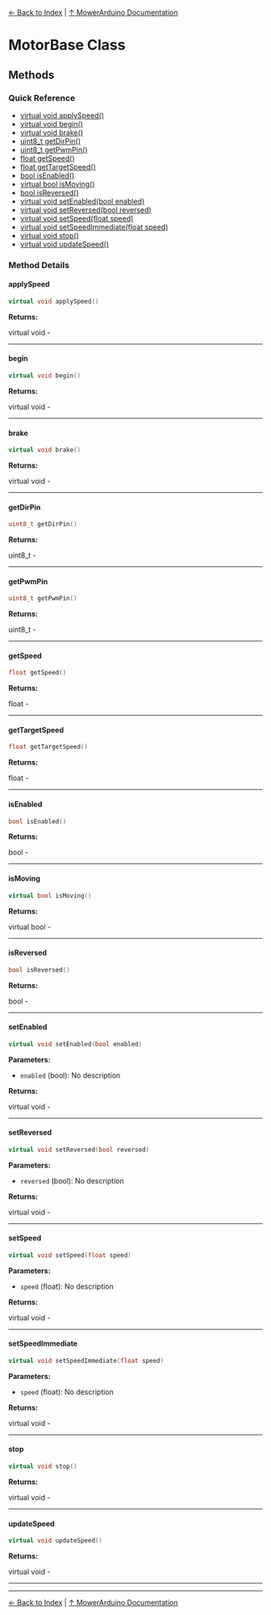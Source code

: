 [← Back to Index](../README.md) | [↑ MowerArduino Documentation](../README.md)

# MotorBase Class

## Methods

### Quick Reference

- [virtual void applySpeed()](#applyspeed)
- [virtual void begin()](#begin)
- [virtual void brake()](#brake)
- [uint8_t getDirPin()](#getdirpin)
- [uint8_t getPwmPin()](#getpwmpin)
- [float getSpeed()](#getspeed)
- [float getTargetSpeed()](#gettargetspeed)
- [bool isEnabled()](#isenabled)
- [virtual bool isMoving()](#ismoving)
- [bool isReversed()](#isreversed)
- [virtual void setEnabled(bool enabled)](#setenabled)
- [virtual void setReversed(bool reversed)](#setreversed)
- [virtual void setSpeed(float speed)](#setspeed)
- [virtual void setSpeedImmediate(float speed)](#setspeedimmediate)
- [virtual void stop()](#stop)
- [virtual void updateSpeed()](#updatespeed)

### Method Details

#### applySpeed

```cpp
virtual void applySpeed()
```

**Returns:**

virtual void - 

---

#### begin

```cpp
virtual void begin()
```

**Returns:**

virtual void - 

---

#### brake

```cpp
virtual void brake()
```

**Returns:**

virtual void - 

---

#### getDirPin

```cpp
uint8_t getDirPin()
```

**Returns:**

uint8_t - 

---

#### getPwmPin

```cpp
uint8_t getPwmPin()
```

**Returns:**

uint8_t - 

---

#### getSpeed

```cpp
float getSpeed()
```

**Returns:**

float - 

---

#### getTargetSpeed

```cpp
float getTargetSpeed()
```

**Returns:**

float - 

---

#### isEnabled

```cpp
bool isEnabled()
```

**Returns:**

bool - 

---

#### isMoving

```cpp
virtual bool isMoving()
```

**Returns:**

virtual bool - 

---

#### isReversed

```cpp
bool isReversed()
```

**Returns:**

bool - 

---

#### setEnabled

```cpp
virtual void setEnabled(bool enabled)
```

**Parameters:**

- `enabled` (bool): No description

**Returns:**

virtual void - 

---

#### setReversed

```cpp
virtual void setReversed(bool reversed)
```

**Parameters:**

- `reversed` (bool): No description

**Returns:**

virtual void - 

---

#### setSpeed

```cpp
virtual void setSpeed(float speed)
```

**Parameters:**

- `speed` (float): No description

**Returns:**

virtual void - 

---

#### setSpeedImmediate

```cpp
virtual void setSpeedImmediate(float speed)
```

**Parameters:**

- `speed` (float): No description

**Returns:**

virtual void - 

---

#### stop

```cpp
virtual void stop()
```

**Returns:**

virtual void - 

---

#### updateSpeed

```cpp
virtual void updateSpeed()
```

**Returns:**

virtual void - 

---

---

[← Back to Index](../README.md) | [↑ MowerArduino Documentation](../README.md)
